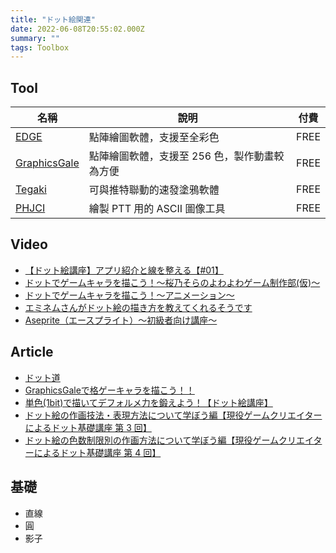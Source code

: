 ```yaml
---
title: "ドット絵関連"
date: 2022-06-08T20:55:02.000Z
summary: ""
tags: Toolbox
---
```


## Tool

| 名稱                                                                                     | 說明                                          | 付費 |
| ---------------------------------------------------------------------------------------- | --------------------------------------------- | ---- |
| [EDGE](http://takabosoft.com/win)                                                        | 點陣繪圖軟體，支援至全彩色                    | FREE |
| [GraphicsGale](https://graphicsgale.com/us/)                                             | 點陣繪圖軟體，支援至 256 色，製作動畫較為方便 | FREE |
| [Tegaki](https://www.kannagi.net/TEGAKI/)                                                | 可與推特聯動的速發塗鴉軟體                    | FREE |
| [PHJCI](https://bach.ccu.edu.tw/Site/nu13754/Media/dir_52aecfed62c6f/dir_52aecfef57e4c/) | 繪製 PTT 用的 ASCII 圖像工具                  | FREE |

## Video

- [【ドット絵講座】アプリ紹介と線を整える【#01】](https://www.youtube.com/watch?v=K5ugpk7A8Q8)
- [ドットでゲームキャラを描こう！～桜乃そらのよわよわゲーム制作部(仮)～](https://www.nicovideo.jp/watch/sm36034396)
- [ドットでゲームキャラを描こう！～アニメーション～](https://www.nicovideo.jp/watch/sm36120470)
- [エミネムさんがドット絵の描き方を教えてくれるそうです](https://www.nicovideo.jp/watch/sm32752899)
- [Aseprite（エースプライト）～初級者向け講座～](https://www.youtube.com/watch?v=JW-v6UZUE8Y&list=WL&index=28&t=909s)

## Article

- [ドット道](http://temaemisokoubou.web.fc2.com/)
- [GraphicsGaleで格ゲーキャラを描こう！！](http://powudon.com/Galekouza/Gale_top.html)
- [単色(1bit)で描いてデフォルメ力を鍛えよう！【ドット絵講座】](https://moshi-nara.com/18723/)
- [ドット絵の作画技法・表現方法について学ぼう編【現役ゲームクリエイターによるドット基礎講座 第 3 回】](https://garage.creatures.co.jp/blog/851/)
- [ドット絵の色数制限別の作画方法について学ぼう編【現役ゲームクリエイターによるドット基礎講座 第 4 回】](https://garage.creatures.co.jp/blog/1068/)

## 基礎

- 直線
- 圓
- 影子